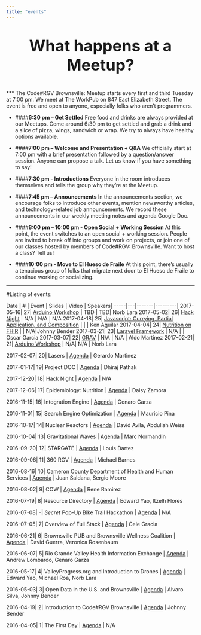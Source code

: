 ```yaml
---
title: "events"
---
```


<p style="text-align: center; font-size: 300%; font-weight:bold;">
What happens at a Meetup?
</p>
***
The Code#RGV Brownsville: Meetup starts every first and third Tuesday at 7:00 pm. We meet at The WorkPub on 847 East Elizabeth Street. The event is free and open to anyone, especially folks who aren’t programmers.

+ ####**6:30 pm – Get Settled**
  Free food and drinks are always provided at our Meetups. Come around 6:30 pm to get settled and grab a drink and a slice of pizza, wings, sandwich or wrap. We try to always have healthy options available.

+ ####**7:00 pm – Welcome and Presentation + Q&A**
  We officially start at 7:00 pm with a brief presentation followed by a question/answer session. Anyone can propose a talk. Let us know if you have something to say!

+ ####**7:30 pm - Introductions**
  Everyone in the room introduces themselves and tells the group why they’re at the Meetup.

+ ####**7:45 pm – Announcements**
  In the announcements section, we encourage folks to introduce other events, mention newsworthy articles, and technology-related job announcements. We record these announcements in our weekly meeting notes and agenda Google Doc.

+ ####**8:00 pm – 10:00 pm - Open Social + Working Session**
At this point, the event switches to an open social + working session. People are invited to break off into groups and work on projects, or join one of our classes hosted by members of Code#RGV: Brownsville. Want to host a class? Tell us!

+ ####**10:00 pm - Move to El Hueso de Fraile**
At this point, there’s usually a tenacious group of folks that migrate next door to El Hueso de Fraile to continue working or socializing.

***

#Listing of events:

Date | # | Event | Slides | Video | Speakers|
-----|---|-------|---------|
2017-05-16| 27| [Arduino Workshop](https://www.facebook.com/events/1308710035882364/) | TBD | TBD| Norb Lara
2017-05-02| 26| [Hack Night](https://www.facebook.com/events/1330216183733091/) | N/A  | N/A | N/A
2017-04-18| 25| [Javascript: Currying, Partial Application, and Composition](https://www.facebook.com/events/732180300240557/) | [<i class="fa fa-slideshare" aria-hidden="true"></i>](https://github.com/piq9117/compositionTalk)| [<i class="fa fa-video-camera" aria-hidden="true"></i>](https://www.facebook.com/codergvbrownsville/videos/1792772777704561/) | Ken Aguilar
2017-04-04| 24| [Nutrition on FHIR](https://www.facebook.com/events/678930188958271/) | [<i class="fa fa-slideshare" aria-hidden="true"></i>](https://drive.google.com/file/d/0B_LMs7B2LDYvWlBxV2duZFhveTA/view?usp=sharing) | N/A|Johnny Bender
2017-03-21| 23| [Laravel Framework](https://www.facebook.com/events/1216843111765699/) | N/A | [<i class="fa fa-video-camera" aria-hidden="true"></i>](https://www.facebook.com/johnnypbender/videos/vb.679756671/10155111825091672/?type=2&theater) | Oscar Garcia
2017-03-07| 22| [GRAV](https://www.facebook.com/events/747913215386047/) | N/A | N/A | Aldo Martinez
2017-02-21|	21|	[Arduino Workshop](https://www.facebook.com/events/969914836473646/) | N/A| N/A | Norb Lara

2017-02-07|	20|	Lasers | [Agenda](https://goo.gl/ni1xTH) | Gerardo Martinez

2017-01-17|	19|	Project DOC | [Agenda](https://goo.gl/P9Z6IH) | Dhiraj Pathak

2017-12-20|	18|	Hack Night | [Agenda](https://goo.gl/MgdUH3) | N/A

2017-12-06|	17|	Epidemiology: Nutrition | [Agenda](https://goo.gl/jrZ71B) | Daisy Zamora

2016-11-15|	16|	Integration Engine | [Agenda](https://goo.gl/3LI1SH) | Genaro Garza

2016-11-01|	15|	Search Engine Optimization | [Agenda](https://goo.gl/w0U7hX) | Mauricio Pina

2016-10-17|	14|	Nuclear Reactors | [Agenda](https://goo.gl/wtTLsu) | David Avila, Abdullah Weiss

2016-10-04|	13|	Gravitational Waves | [Agenda](https://goo.gl/iB2fs5) | Marc Normandin

2016-09-20|	12|	STARGATE | [Agenda](https://goo.gl/mQK1Hy) | Louis Dartez

2016-09-06|	11|	360 RGV | [Agenda](https://goo.gl/2ohnc2) | Michael Barnes

2016-08-16|	10|	Cameron County Department of Health and Human Services | [Agenda](https://goo.gl/qupxxA) | Juan Saldana, Sergio Moore

2016-08-02|	9| COW | [Agenda](https://goo.gl/HH9Vjx) | Rene Ramirez

2016-07-19|	8| Resource Directory | [Agenda](https://goo.gl/KTzwWo) | Edward Yao, Itzelh Flores

2016-07-08|	-| *Secret* Pop-Up Bike Trail Hackathon | [Agenda](https://goo.gl/F72vWb) | N/A

2016-07-05|	7| Overview of Full Stack | [Agenda](https://goo.gl/Bi1I54) | Cele Gracia

2016-06-21|	6| Brownsville PUB and Brownsville Wellness Coalition | [Agenda](https://goo.gl/cnuIWk) | David Guerra, Veronica Rosenbaum

2016-06-07|	5| Rio Grande Valley Health Information Exchange | [Agenda](https://goo.gl/UnUYjg) | Andrew Lombardo, Genaro Garza

2016-05-17|	4| ValleyProgress.org and Introduction to Drones | [Agenda](https://goo.gl/S7zU1u) | Edward Yao, Michael Roa, Norb Lara

2016-05-03|	3| Open Data in the U.S. and Brownsville | [Agenda](https://goo.gl/0u8S8U) | Alvaro Silva, Johnny Bender

2016-04-19|	2| Introduction to Code#RGV Brownsville | [Agenda](https://goo.gl/4pWa3E) | Johnny Bender

2016-04-05|	1| The First Day | [Agenda](https://goo.gl/O1Xgl2) | N/A
